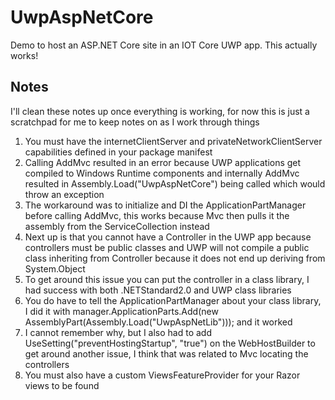 # UwpAspNetCore
Demo to host an ASP.NET Core site in an IOT Core UWP app.  This actually works!

## Notes

I'll clean these notes up once everything is working, for now this is just a scratchpad for me to keep notes on as I work through things

1. You must have the internetClientServer and privateNetworkClientServer capabilities defined in your package manifest
2. Calling AddMvc resulted in an error because UWP applications get compiled to Windows Runtime components and internally AddMvc resulted in Assembly.Load("UwpAspNetCore") being called which would throw an exception
3. The workaround was to initialize and DI the ApplicationPartManager before calling AddMvc, this works because Mvc then pulls it the assembly from the ServiceCollection instead
4. Next up is that you cannot have a Controller in the UWP app because controllers must be public classes and UWP will not compile a public class inheriting from Controller because it does not end up deriving from System.Object
5. To get around this issue you can put the controller in a class library, I had success with both .NETStandard2.0 and UWP class libraries
6. You do have to tell the ApplicationPartManager about your class library, I did it with manager.ApplicationParts.Add(new AssemblyPart(Assembly.Load("UwpAspNetLib"))); and it worked
7. I cannot remember why, but I also had to add UseSetting("preventHostingStartup", "true") on the WebHostBuilder to get around another issue, I think that was related to Mvc locating the controllers
8. You must also have a custom ViewsFeatureProvider for your Razor views to be found

